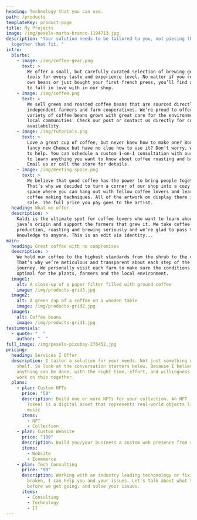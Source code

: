```yaml
---
heading: Technology that you can use.
path: /products
templateKey: product-page
title: My Projects
image: /img/pexels-marta-branco-1194713.jpg
description: "Your solution needs to be tailored to you, not piecing things
  together that fit. "
intro:
  blurbs:
    - image: /img/coffee-gear.png
      text: >
        We offer a small, but carefully curated selection of brewing gear and
        tools for every taste and experience level. No matter if you roast your
        own beans or just bought your first french press, you’ll find a gadget
        to fall in love with in our shop.
    - image: /img/coffee.png
      text: >
        We sell green and roasted coffee beans that are sourced directly from
        independent farmers and farm cooperatives. We’re proud to offer a
        variety of coffee beans grown with great care for the environment and
        local communities. Check our post or contact us directly for current
        availability.
    - image: /img/tutorials.png
      text: >
        Love a great cup of coffee, but never knew how to make one? Bought a
        fancy new Chemex but have no clue how to use it? Don't worry, we’re here
        to help. You can schedule a custom 1-on-1 consultation with our baristas
        to learn anything you want to know about coffee roasting and brewing.
        Email us or call the store for details.
    - image: /img/meeting-space.png
      text: >
        We believe that good coffee has the power to bring people together.
        That’s why we decided to turn a corner of our shop into a cozy meeting
        space where you can hang out with fellow coffee lovers and learn about
        coffee making techniques. All of the artwork on display there is for
        sale. The full price you pay goes to the artist.
  heading: What we offer
  description: >
    Kaldi is the ultimate spot for coffee lovers who want to learn about their
    java’s origin and support the farmers that grew it. We take coffee
    production, roasting and brewing seriously and we’re glad to pass that
    knowledge to anyone. This is an edit via identity...
main:
  heading: Great coffee with no compromises
  description: >
    We hold our coffee to the highest standards from the shrub to the cup.
    That’s why we’re meticulous and transparent about each step of the coffee’s
    journey. We personally visit each farm to make sure the conditions are
    optimal for the plants, farmers and the local environment.
  image1:
    alt: A close-up of a paper filter filled with ground coffee
    image: /img/products-grid3.jpg
  image2:
    alt: A green cup of a coffee on a wooden table
    image: /img/products-grid2.jpg
  image3:
    alt: Coffee beans
    image: /img/products-grid1.jpg
testimonials:
  - quote: "  "
    author: "  "
full_image: /img/pexels-pixabay-276452.jpg
pricing:
  heading: Services I Offer
  description: I tailor a solution for your needs. Not just something off of a
    shelf. So look at the conversation starters below. Because I believe that
    anything can be done, with the right time, effort, and willingness, so lets
    work on this together.
  plans:
    - plan: Custom NFTs
      price: "50"
      description: Build one or more NFTs for your collection. An NFT (Non-Fungible
        Token) is a digital asset that represents real-world objects like art or
        music
      items:
        - NFT
        - Collection
    - plan: Custom Website
      price: "100"
      description: Build you/your business a custom web presence from start to finish.
      items:
        - Website
        - Ecommerce
    - plan: Tech Consulting
      price: "90"
      description: Working with an industry leading techonology or fixing something
        broken, I can help you and your issues. Let's talk about what they are
        before we get going, and solve your issues.
      items:
        - Consulting
        - Technology
        - IT
---
```


